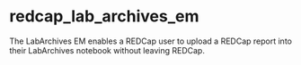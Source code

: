 # redcap_lab_archives_em
The LabArchives EM enables a REDCap user to upload a REDCap report into their LabArchives notebook without leaving REDCap. 
